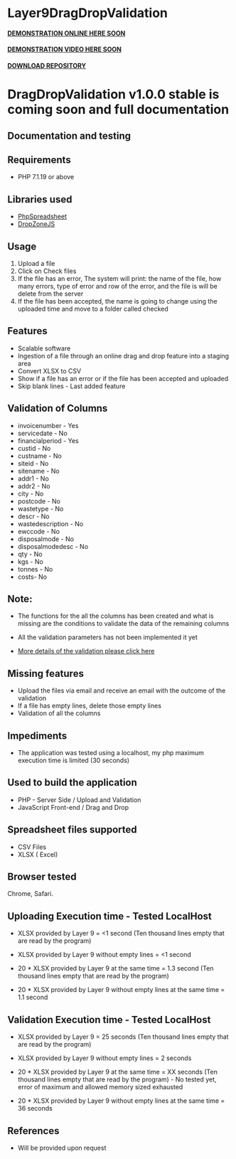 # Layer9DragDropValidation

#### [DEMONSTRATION ONLINE HERE SOON](----)
#### [DEMONSTRATION VIDEO HERE SOON](----)

#### [DOWNLOAD REPOSITORY](https://codeload.github.com/juancarlosjr97/Layer9DragDropValidation/zip/master)

# DragDropValidation v1.0.0 stable is coming soon and full documentation

## Documentation and testing

## Requirements
* PHP 7.1.19 or above

## Libraries used

* [PhpSpreadsheet](https://phpspreadsheet.readthedocs.io/en/develop/)
* [DropZoneJS](https://www.dropzonejs.com)


## Usage
1. Upload a file
2. Click on Check files
3. If the file has an error, The system will print: the name of the file, how many errors, type of error and row of the error, and the file is will be delete from the server
4. If the file has been accepted, the name is going to change using the uploaded time and move to a folder called checked

## Features
* Scalable software
* Ingestion of a file through an online drag and drop feature into a staging area
* Convert XLSX to CSV
* Show if a file has an error or if the file has been accepted and uploaded
* Skip blank lines - Last added feature

## Validation of Columns

* invoicenumber - Yes
* servicedate - No
* financialperiod - Yes
* custid - No
* custname - No
* siteid - No
* sitename - No
* addr1 - No
* addr2 - No
* city - No
* postcode - No
* wastetype - No
* descr - No
* wastedescription - No
* ewccode - No
* disposalmode - No
* disposalmodedesc - No
* qty - No
* kgs - No
* tonnes - No
* costs- No

## Note:

* The functions for the all the columns has been created and what is missing are the conditions to validate the data of the remaining columns

* All the validation parameters has not been implemented it yet
* [More details of the validation please click here](https://docs.google.com/spreadsheets/d/1RUlmj6RuHILzwpnpVE1D_0wiXsMb0PGkirFrigjH-Lk/edit#gid=0)

## Missing features
* Upload the files via email and receive an email with the outcome of the validation
* If a file has empty lines, delete those empty lines
* Validation of all the columns

## Impediments
* The application was tested using a localhost, my php maximum execution time is limited (30 seconds)

## Used to build the application
* PHP - Server Side / Upload and Validation
* JavaScript Front-end / Drag and Drop

## Spreadsheet files supported
* CSV Files
* XLSX ( Excel)

## Browser tested
Chrome, Safari.

## Uploading Execution time - Tested LocalHost
* XLSX provided by Layer 9 =  <1 second (Ten thousand lines empty that are read by the program)

* XLSX provided by Layer 9 without empty lines = <1 second

* 20 * XLSX provided by Layer 9 at the same time = 1.3 second (Ten thousand lines empty that are read by the program)

* 20 * XLSX provided by Layer 9 without empty lines at the same time = 1.1 second


## Validation Execution time - Tested LocalHost
* XLSX provided by Layer 9 = 25 seconds (Ten thousand lines empty that are read by the program)

* XLSX provided by Layer 9 without empty lines = 2 seconds

* 20 * XLSX provided by Layer 9 at the same time = XX seconds (Ten thousand lines empty that are read by the program) - No tested yet, error of maximum and allowed memory sized exhausted

* 20 * XLSX provided by Layer 9 without empty lines at the same time = 36 seconds

## References
* Will be provided upon request
